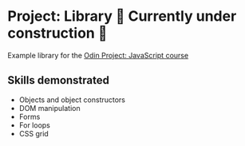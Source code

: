 # Project: Library 🚧 Currently under construction 🚧

Example library for the <a href="https://www.theodinproject.com/lessons/node-path-javascript-library">Odin Project: JavaScript course</a>

## Skills demonstrated

- Objects and object constructors
- DOM manipulation
- Forms
- For loops
- CSS grid
